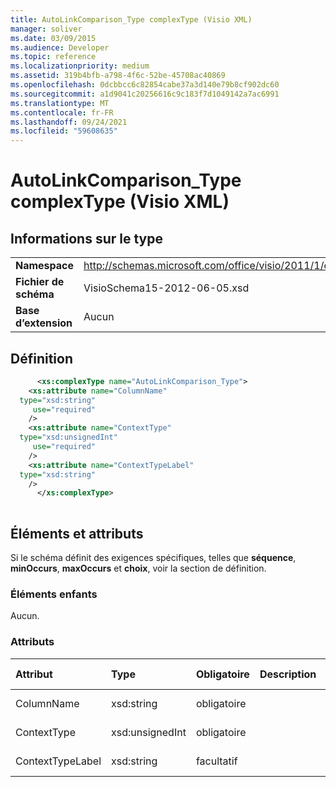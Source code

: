```yaml
---
title: AutoLinkComparison_Type complexType (Visio XML)
manager: soliver
ms.date: 03/09/2015
ms.audience: Developer
ms.topic: reference
ms.localizationpriority: medium
ms.assetid: 319b4bfb-a798-4f6c-52be-45708ac40869
ms.openlocfilehash: 0dcbbcc6c82854cabe37a3d140e79b8cf902dc60
ms.sourcegitcommit: a1d9041c20256616c9c183f7d1049142a7ac6991
ms.translationtype: MT
ms.contentlocale: fr-FR
ms.lasthandoff: 09/24/2021
ms.locfileid: "59608635"
---
```

# <a name="autolinkcomparison_type-complextype-visio-xml"></a>AutoLinkComparison_Type complexType (Visio XML)

## <a name="type-information"></a>Informations sur le type

|||
|:-----|:-----|
|**Namespace** <br/> |http://schemas.microsoft.com/office/visio/2011/1/core  <br/> |
|**Fichier de schéma** <br/> |VisioSchema15-2012-06-05.xsd  <br/> |
|**Base d’extension** <br/> |Aucun  <br/> |
   
## <a name="definition"></a>Définition

```XML
      <xs:complexType name="AutoLinkComparison_Type">
    <xs:attribute name="ColumnName"
  type="xsd:string"
     use="required"
    />
    <xs:attribute name="ContextType"
  type="xsd:unsignedInt"
     use="required"
    />
    <xs:attribute name="ContextTypeLabel"
  type="xsd:string"
    />
      </xs:complexType>
      
```

## <a name="elements-and-attributes"></a>Éléments et attributs

Si le schéma définit des exigences spécifiques, telles que **séquence**, **minOccurs**, **maxOccurs** et **choix**, voir la section de définition. 
  
### <a name="child-elements"></a>Éléments enfants

Aucun.
  
### <a name="attributes"></a>Attributs

|**Attribut**|**Type**|**Obligatoire**|**Description**|**Valeurs possibles**|
|:-----|:-----|:-----|:-----|:-----|
|ColumnName  <br/> |xsd:string  <br/> |obligatoire  <br/> ||Valeurs du type xsd:string.  <br/> |
|ContextType  <br/> |xsd:unsignedInt  <br/> |obligatoire  <br/> ||Valeurs du type xsd:unsignedInt.  <br/> |
|ContextTypeLabel  <br/> |xsd:string  <br/> |facultatif  <br/> ||Valeurs du type xsd:string.  <br/> |
   

